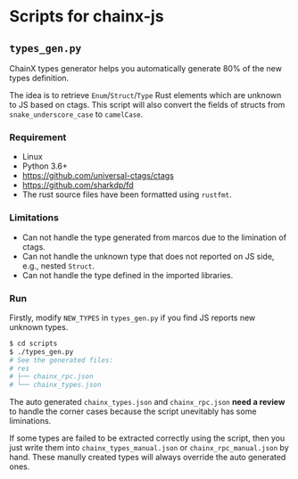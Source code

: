 # Scripts for chainx-js

## `types_gen.py`

ChainX types generator helps you automatically generate 80% of the new types definition.

The idea is to retrieve `Enum`/`Struct`/`Type` Rust elements which are unknown to JS based on ctags. This script will also convert the fields of structs from `snake_underscore_case` to `camelCase`.

### Requirement

- Linux
- Python 3.6+
- https://github.com/universal-ctags/ctags
- https://github.com/sharkdp/fd
- The rust source files have been formatted using `rustfmt`.

### Limitations

- Can not handle the type generated from marcos due to the limination of ctags.
- Can not handle the unknown type that does not reported on JS side, e.g., nested `Struct`.
- Can not handle the type defined in the imported libraries.

### Run

Firstly, modify `NEW_TYPES` in `types_gen.py` if you find JS reports new unknown types.

```bash
$ cd scripts
$ ./types_gen.py
# See the generated files:
# res
# ├── chainx_rpc.json
# └── chainx_types.json
```

The auto generated `chainx_types.json` and `chainx_rpc.json` **need a review** to handle the corner cases because the script unevitably has some liminations.

If some types are failed to be extracted correctly using the script, then you just write them into `chainx_types_manual.json` or `chainx_rpc_manual.json` by hand. These manully created types will always override the auto generated ones.
